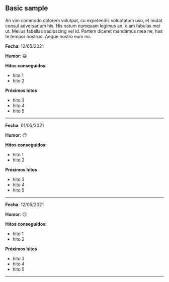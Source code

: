 ## **Basic sample**

An vim commodo dolorem volutpat, cu expetendis voluptatum usu, et mutat consul adversarium his. His natum numquam legimus an, diam fabulas mei ut. Melius fabellas sadipscing vel id. Partem diceret mandamus mea ne, has te tempor nostrud. Aeque nostro eum no.

**Fecha**: 12/05/2021

**Humor**: :grinning:

**Hitos conseguidos**:

-   hito 1
-   hito 2

**Próximos hitos**

-   hito 3
-   hito 4
-   hito 5

---

**Fecha**: 01/05/2021

**Humor**: :neutral_face:

**Hitos conseguidos**:

-   hito 1
-   hito 2

**Próximos hitos**

-   hito 3
-   hito 4
-   hito 5

---

**Fecha**: 12/05/2021

**Humor**: :frowning_face:

**Hitos conseguidos**:

-   hito 1
-   hito 2

**Próximos hitos**

-   hito 3
-   hito 4
-   hito 5

---
